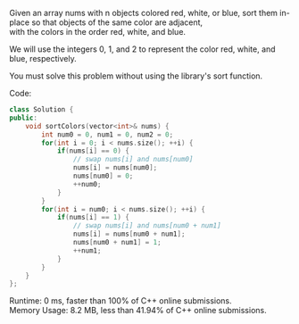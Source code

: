 Given an array nums with n objects colored red, white, or blue, sort them in-place so that objects of the same color are adjacent,  
with the colors in the order red, white, and blue.  

We will use the integers 0, 1, and 2 to represent the color red, white, and blue, respectively.  

You must solve this problem without using the library's sort function.  

Code:  
```c++
class Solution {
public:
    void sortColors(vector<int>& nums) {
        int num0 = 0, num1 = 0, num2 = 0;
        for(int i = 0; i < nums.size(); ++i) {
            if(nums[i] == 0) {
                // swap nums[i] and nums[num0]
                nums[i] = nums[num0];
                nums[num0] = 0;
                ++num0;
            }
        }
        for(int i = num0; i < nums.size(); ++i) {
            if(nums[i] == 1) {
                // swap nums[i] and nums[num0 + num1]
                nums[i] = nums[num0 + num1];
                nums[num0 + num1] = 1;
                ++num1;
            }
        }
    }
};
```

Runtime: 0 ms, faster than 100% of C++ online submissions.  
Memory Usage: 8.2 MB, less than 41.94% of C++ online submissions.  
